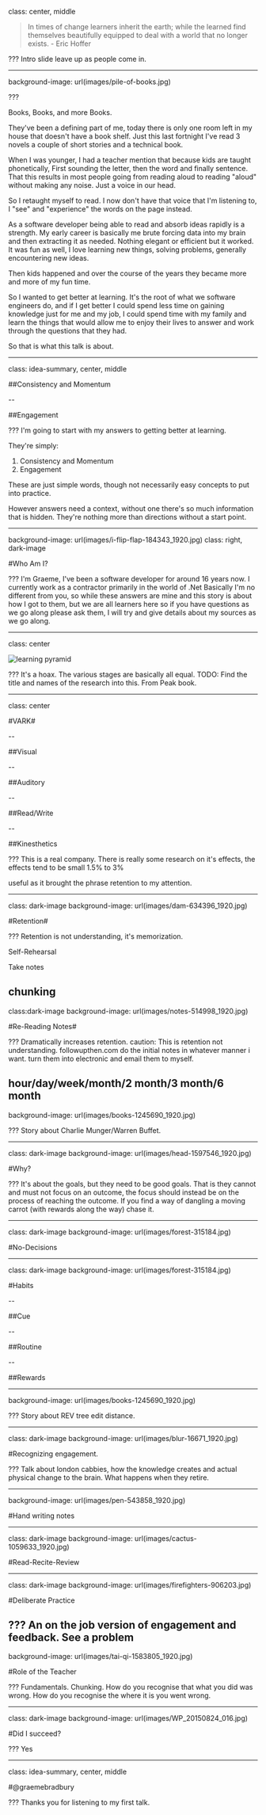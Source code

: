 class: center, middle

> In times of change learners inherit the earth; while the learned find themselves beautifully equipped to deal with a world that no longer exists. - Eric Hoffer

???
Intro slide leave up as people come in.

---
background-image: url(images/pile-of-books.jpg)

???

Books, Books, and more Books.

They've been a defining part of me, today there is only one room left in my house that doesn't have a book shelf. Just this last fortnight I've read 3 novels a couple of short stories and a technical book.

When I was younger, I had a teacher mention that because kids are taught phonetically, First sounding the letter, then the word and finally sentence. That this results in most people going from reading aloud to reading "aloud" without making any noise. Just a voice in our head.

So I retaught myself to read. I now don't have that voice that I'm listening to, I "see" and "experience" the words on the page instead.

As a software developer being able to read and absorb ideas rapidly is a strength. My early career is basically me brute forcing data into my brain and then extracting it as needed. Nothing elegant or efficient but it worked. It was fun as well, I love learning new things, solving problems, generally encountering new ideas.

Then kids happened and over the course of the years they became more and more of my fun time.

So I wanted to get better at learning. It's the root of what we software engineers do, and if I get better I could spend less time on gaining knowledge just for me and my job, I could spend time with my family and learn the things that would allow me to enjoy their lives to answer and work through the questions that they had.

So that is what this talk is about.

---
class: idea-summary, center, middle


##Consistency and Momentum

--

##Engagement

???
I'm going to start with my answers to getting better at learning.

They're simply:
1. Consistency and Momentum
2. Engagement

These are just simple words, though not necessarily easy concepts to put into practice.

However answers need a context, without one there's so much information that is hidden. They're nothing more than directions without a start point.

---

background-image: url(images/i-flip-flap-184343_1920.jpg)
class: right, dark-image

#Who Am I?

???
I'm Graeme, I've been a software developer for around 16 years now. I currently work as a contractor primarily in the world of .Net
Basically I'm no different from you, so while these answers are mine and this story is about how I got to them, but we are all learners here so if you have questions as we go along please ask them, I will try and give details about my sources as we go along.

---
class: center

![learning pyramid](learningpyramid4.jpg)

???
It's a hoax.
The various stages are basically all equal.
TODO: Find the title  and names of the research into this. From Peak book.

---

class: center

#VARK#

--

##Visual

--

##Auditory

--

##Read/Write

--

##Kinesthetics

???
This is a real company. 
There is really some research on it's effects, the effects tend to be small 1.5% to 3%

useful as it brought the phrase retention to my attention.

---
class: dark-image
background-image: url(images/dam-634396_1920.jpg)

#Retention#

???
Retention is not understanding, it's memorization.

Self-Rehearsal

Take notes

chunking
---
class:dark-image
background-image: url(images/notes-514998_1920.jpg)

#Re-Reading Notes#

???
Dramatically increases retention.
caution: This is retention not understanding.
followupthen.com do the initial notes in whatever manner i want.
turn them into electronic and email them to myself.

hour/day/week/month/2 month/3 month/6 month
---

background-image: url(images/books-1245690_1920.jpg)

???
Story about Charlie Munger/Warren Buffet.

---

class: dark-image
background-image: url(images/head-1597546_1920.jpg)

#Why?

???
It's about the goals, but they need to be good goals. That is they cannot and must not focus on an outcome, the focus should instead be on the process of reaching the outcome. If you find a way of dangling a moving carrot (with rewards along the way) chase it.

---

class: dark-image
background-image: url(images/forest-315184.jpg)

#No-Decisions

---

class: dark-image
background-image: url(images/forest-315184.jpg)

#Habits

--

##Cue

--

##Routine

--

##Rewards

---


background-image: url(images/books-1245690_1920.jpg)

???
Story about REV tree edit distance.

---

class: dark-image
background-image: url(images/blur-16671_1920.jpg)

#Recognizing engagement.

???
Talk about london cabbies, how the knowledge creates and actual physical change to the brain. What happens when they retire.

---

background-image: url(images/pen-543858_1920.jpg)

#Hand writing notes

---
class: dark-image
background-image: url(images/cactus-1059633_1920.jpg)

#Read-Recite-Review

---
class: dark-image
background-image: url(images/firefighters-906203.jpg)

#Deliberate Practice

???
An on the job version of engagement and feedback.
See a problem
---

background-image: url(images/tai-qi-1583805_1920.jpg)

#Role of the Teacher

???
Fundamentals. Chunking.
How do you recognise that what you did was wrong. How do you recognise the where it is you went wrong.

---
class: dark-image
background-image: url(images/WP_20150824_016.jpg)

#Did I succeed?

???
Yes 

---
class: idea-summary, center, middle

#@graemebradbury

???
Thanks you for listening to my first talk.